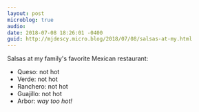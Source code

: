 ```yaml
---
layout: post
microblog: true
audio: 
date: 2018-07-08 18:26:01 -0400
guid: http://mjdescy.micro.blog/2018/07/08/salsas-at-my.html
---
```

Salsas at my family's favorite Mexican restaurant:

- Queso: not hot
- Verde: not hot
- Ranchero: not hot
- Guajillo: not hot
- Arbor: _way too hot!_ 
